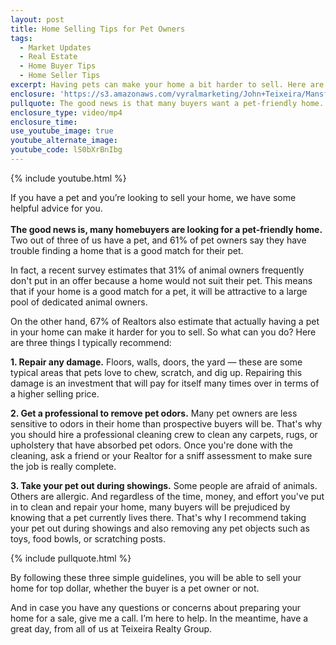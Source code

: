 ```yaml
---
layout: post
title: Home Selling Tips for Pet Owners
tags:
  - Market Updates
  - Real Estate
  - Home Buyer Tips
  - Home Seller Tips
excerpt: Having pets can make your home a bit harder to sell. Here are some tips to prepare your home so well that buyers won’t have the slightest clue you are a pet owner.
enclosure: 'https://s3.amazonaws.com/vyralmarketing/John+Teixeira/Mansfield+Real+Estate+Agent+Selling+with+pets.mp4'
pullquote: The good news is that many buyers want a pet-friendly home.
enclosure_type: video/mp4
enclosure_time:
use_youtube_image: true
youtube_alternate_image:
youtube_code: lS0bXrBnIbg
---
```



{% include youtube.html %}

If you have a pet and you’re looking to sell your home, we have some helpful advice for you.&nbsp;
<br>&nbsp;
<br>**The good news is, many homebuyers are looking for a pet-friendly home.** Two out of three of us have a pet, and 61% of pet owners say they have trouble finding a home that is a good match for their pet.

In fact, a recent survey estimates that 31% of animal owners frequently don't put in an offer because a home would not suit their pet. This means that if your home is a good match for a pet, it will be attractive to a large pool of dedicated animal owners.&nbsp;

On the other hand, 67% of Realtors also estimate that actually having a pet in your home can make it harder for you to sell. So what can you do? Here are three things I typically recommend:

**1. Repair any damage.** Floors, walls, doors, the yard — these are some typical areas that pets love to chew, scratch, and dig up. Repairing this damage is an investment that will pay for itself many times over in terms of a higher selling price.&nbsp;

**2. Get a professional to remove pet odors.** Many pet owners are less sensitive to odors in their home than prospective buyers will be. That's why you should hire a professional cleaning crew to clean any carpets, rugs, or upholstery that have absorbed pet odors. Once you're done with the cleaning, ask a friend or your Realtor for a sniff assessment to make sure the job is really complete.&nbsp;

**3. Take your pet out during showings.** Some people are afraid of animals. Others are allergic. And regardless of the time, money, and effort you've put in to clean and repair your home, many buyers will be prejudiced by knowing that a pet currently lives there. That's why I recommend taking your pet out during showings and also removing any pet objects such as toys, food bowls, or scratching posts.&nbsp;

{% include pullquote.html %}

By following these three simple guidelines, you will be able to sell your home for top dollar, whether the buyer is a pet owner or not.&nbsp;

And in case you have any questions or concerns about preparing your home for a sale, give me a call. I’m here to help. In the meantime, have a great day, from all of us at Teixeira Realty Group.